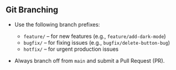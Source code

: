 ## Git Branching

- Use the following branch prefixes:
  - `feature/` – for new features (e.g., `feature/add-dark-mode`)
  - `bugfix/` – for fixing issues (e.g., `bugfix/delete-button-bug`)
  - `hotfix/` – for urgent production issues

- Always branch off from `main` and submit a Pull Request (PR).


